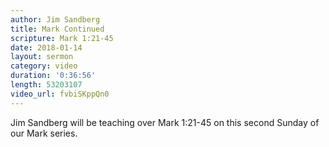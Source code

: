 ```yaml
---
author: Jim Sandberg
title: Mark Continued
scripture: Mark 1:21-45
date: 2018-01-14
layout: sermon
category: video
duration: '0:36:56' 
length: 53203107
video_url: fvbiSKppQn0
---
```


Jim Sandberg will be teaching over Mark 1:21-45 on this second Sunday of our Mark series.
